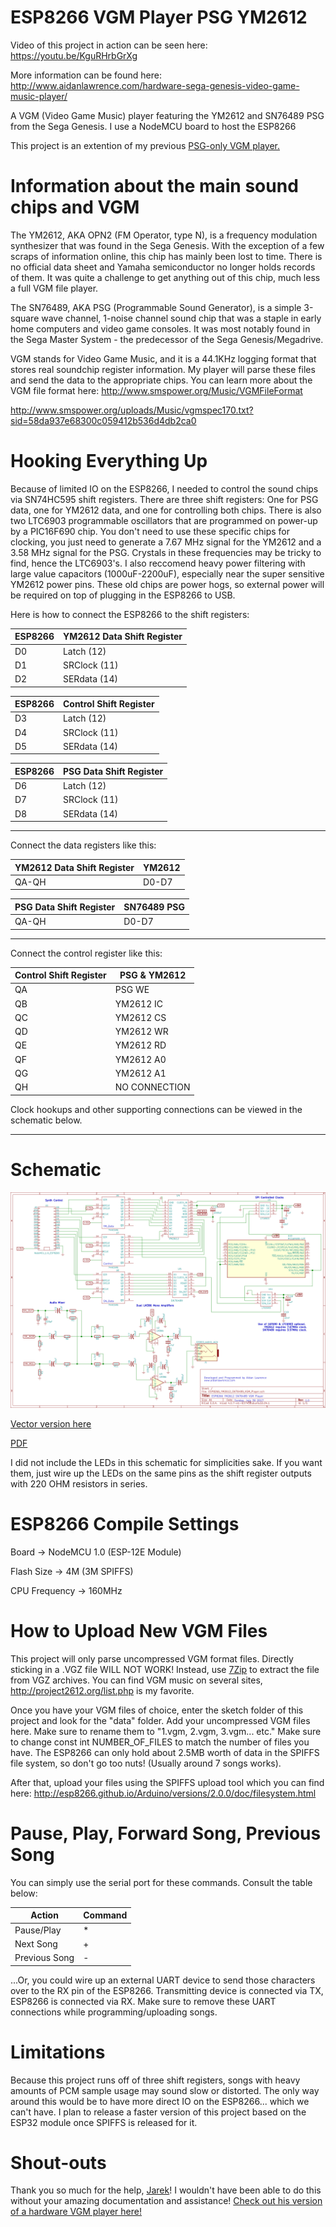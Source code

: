 # ESP8266 VGM Player PSG YM2612

Video of this project in action can be seen here: https://youtu.be/KguRHrbGrXg

More information can be found here: http://www.aidanlawrence.com/hardware-sega-genesis-video-game-music-player/

A VGM (Video Game Music) player featuring the YM2612 and SN76489 PSG from the Sega Genesis. I use a NodeMCU board to host the ESP8266

This project is an extention of my previous [PSG-only VGM player.](https://github.com/AidanHockey5/ESP8266_VGM_Player) 

# Information about the main sound chips and VGM

The YM2612, AKA OPN2 (FM Operator, type N), is a frequency modulation synthesizer that was found in the Sega Genesis. With the exception of a few scraps of information online, this chip has mainly been lost to time. There is no official data sheet and Yamaha semiconductor no longer holds records of them. It was quite a challenge to get anything out of this chip, much less a full VGM file player.

The SN76489, AKA PSG (Programmable Sound Generator), is a simple 3-square wave channel, 1-noise channel sound chip that was a staple in early home computers and video game consoles. It was most notably found in the Sega Master System - the predecessor of the Sega Genesis/Megadrive.

VGM stands for Video Game Music, and it is a 44.1KHz logging format that stores real soundchip register information. My player will parse these files and send the data to the appropriate chips. You can learn more about the VGM file format here: http://www.smspower.org/Music/VGMFileFormat

http://www.smspower.org/uploads/Music/vgmspec170.txt?sid=58da937e68300c059412b536d4db2ca0

# Hooking Everything Up
Because of limited IO on the ESP8266, I needed to control the sound chips via SN74HC595 shift registers. There are three shift registers: One for PSG data, one for YM2612 data, and one for controlling both chips. There is also two LTC6903 programmable oscillators that are programmed on power-up by a PIC16F690 chip. You don't need to use these specific chips for clocking, you just need to generate a 7.67 MHz signal for the YM2612 and a 3.58 MHz signal for the PSG. Crystals in these frequencies may be tricky to find, hence the LTC6903's.
I also reccomend heavy power filtering with large value capacitors (1000uF-2200uF), especially near the super sensitive YM2612 power pins. These old chips are power hogs, so external power will be required on top of plugging in the ESP8266 to USB.

Here is how to connect the ESP8266 to the shift registers:

ESP8266 | YM2612 Data Shift Register
------------ | -------------
D0 | Latch (12)
D1 | SRClock (11)
D2 | SERdata (14)

ESP8266 | Control Shift Register
------------ | -------------
D3 | Latch (12)
D4 | SRClock (11)
D5 | SERdata (14)

ESP8266 | PSG Data Shift Register
------------ | -------------
D6 | Latch (12)
D7 | SRClock (11)
D8 | SERdata (14)


---------------------------------------------------------------------------------------------------------------

Connect the data registers like this:

YM2612 Data Shift Register | YM2612
------------ | -------------
QA-QH | D0-D7

PSG Data Shift Register | SN76489 PSG
------------ | -------------
QA-QH | D0-D7

---------------------------------------------------------------------------------------------------------------

Connect the control register like this:

Control Shift Register | PSG & YM2612
------------ | -------------
QA | PSG WE
QB | YM2612 IC
QC | YM2612 CS
QD | YM2612 WR
QE | YM2612 RD
QF | YM2612 A0
QG | YM2612 A1
QH | NO CONNECTION

Clock hookups and other supporting connections can be viewed in the schematic below.

---------------------------------------------------------------------------------------------------------------

# Schematic
![Schematic](https://github.com/AidanHockey5/ESP8266_VGM_Player_PSG_YM2612/raw/master/SchematicsAndInfo/ESP8266_YM2612_SN76489_VGM_Player.svg.png)

[Vector version here](https://github.com/AidanHockey5/ESP8266_VGM_Player_PSG_YM2612/raw/master/SchematicsAndInfo/ESP8266_YM2612_SN76489_VGM_Player.svg)

[PDF](https://github.com/AidanHockey5/ESP8266_VGM_Player_PSG_YM2612/raw/master/SchematicsAndInfo/ESP8266_YM2612_SN76489_VGM_Player.pdf)

I did not include the LEDs in this schematic for simplicities sake. If you want them, just wire up the LEDs on the same pins as the shift register outputs with 220 OHM resistors in series. 

# ESP8266 Compile Settings
Board -> NodeMCU 1.0 (ESP-12E Module)

Flash Size -> 4M (3M SPIFFS)

CPU Frequency -> 160MHz

# How to Upload New VGM Files

This project will only parse uncompressed VGM format files. Directly sticking in a .VGZ file WILL NOT WORK! Instead, use [7Zip](http://www.7-zip.org/download.html) to extract the file from VGZ archives. You can find VGM music on several sites, http://project2612.org/list.php is my favorite.

Once you have your VGM files of choice, enter the sketch folder of this project and look for the "data" folder. Add your uncompressed VGM files here. Make sure to rename them to "1.vgm, 2.vgm, 3.vgm... etc." Make sure to change 
    const int NUMBER_OF_FILES
to match the number of files you have.
The ESP8266 can only hold about 2.5MB worth of data in the SPIFFS file system, so don't go too nuts! (Usually around 7 songs works).

After that, upload your files using the SPIFFS upload tool which you can find here: http://esp8266.github.io/Arduino/versions/2.0.0/doc/filesystem.html

# Pause, Play, Forward Song, Previous Song
You can simply use the serial port for these commands. Consult the table below:

Action | Command
------------ | -------------
Pause/Play | \*
Next Song | +
Previous Song | -

...Or, you could wire up an external UART device to send those characters over to the RX pin of the ESP8266. Transmitting device is connected via TX, ESP8266 is connected via RX. Make sure to remove these UART connections while programming/uploading songs.

# Limitations
Because this project runs off of three shift registers, songs with heavy amounts of PCM sample usage may sound slow or distorted. The only way around this would be to have more direct IO on the ESP8266... which we can't have. I plan to release a faster version of this project based on the ESP32 module once SPIFFS is released for it.

# Shout-outs
Thank you so much for the help, [Jarek](https://hackaday.io/Jarek)! I wouldn't have been able to do this without your amazing documentation and assistance! [Check out his version of a hardware VGM player here!](https://hackaday.io/project/13361-sega-genesis-native-hardware-chiptune-synthesizer)

